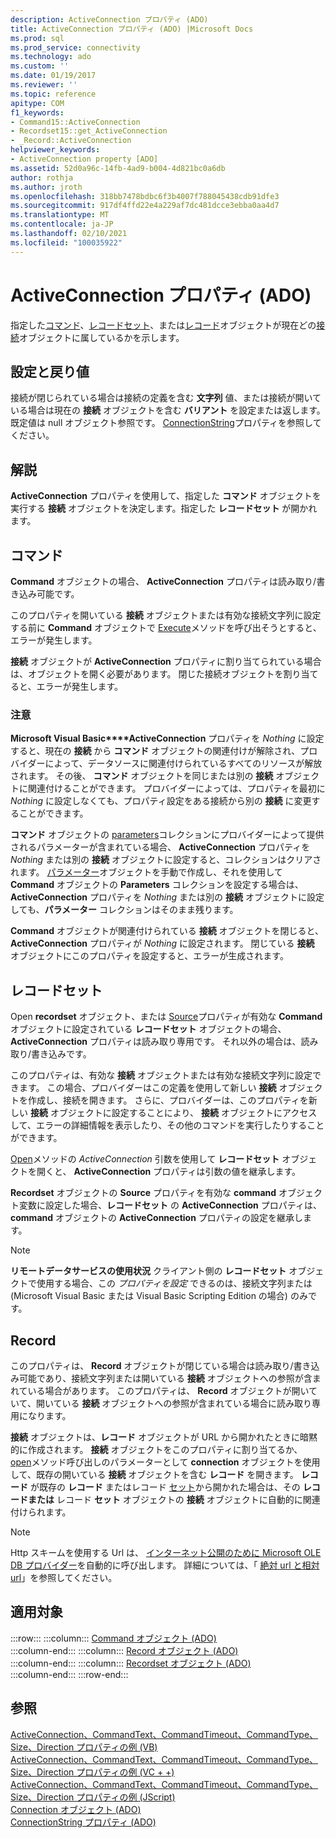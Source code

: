 ```yaml
---
description: ActiveConnection プロパティ (ADO)
title: ActiveConnection プロパティ (ADO) |Microsoft Docs
ms.prod: sql
ms.prod_service: connectivity
ms.technology: ado
ms.custom: ''
ms.date: 01/19/2017
ms.reviewer: ''
ms.topic: reference
apitype: COM
f1_keywords:
- Command15::ActiveConnection
- Recordset15::get_ActiveConnection
- _Record::ActiveConnection
helpviewer_keywords:
- ActiveConnection property [ADO]
ms.assetid: 52d0a96c-14fb-4ad9-b004-4d821bc0a6db
author: rothja
ms.author: jroth
ms.openlocfilehash: 318bb7478bdbc6f3b4007f788045438cdb91dfe3
ms.sourcegitcommit: 917df4ffd22e4a229af7dc481dcce3ebba0aa4d7
ms.translationtype: MT
ms.contentlocale: ja-JP
ms.lasthandoff: 02/10/2021
ms.locfileid: "100035922"
---
```

# <a name="activeconnection-property-ado"></a>ActiveConnection プロパティ (ADO)
指定した[コマンド](./command-object-ado.md)、[レコードセット](./recordset-object-ado.md)、または[レコード](./record-object-ado.md)オブジェクトが現在どの[接続](./connection-object-ado.md)オブジェクトに属しているかを示します。  
  
## <a name="settings-and-return-values"></a>設定と戻り値  
 接続が閉じられている場合は接続の定義を含む **文字列** 値、または接続が開いている場合は現在の **接続** オブジェクトを含む **バリアント** を設定または返します。 既定値は null オブジェクト参照です。 [ConnectionString](./connectionstring-property-ado.md)プロパティを参照してください。  
  
## <a name="remarks"></a>解説  
 **ActiveConnection** プロパティを使用して、指定した **コマンド** オブジェクトを実行する **接続** オブジェクトを決定します。指定した **レコードセット** が開かれます。  
  
## <a name="command"></a>コマンド  
 **Command** オブジェクトの場合、 **ActiveConnection** プロパティは読み取り/書き込み可能です。  
  
 このプロパティを開いている **接続** オブジェクトまたは有効な接続文字列に設定する前に **Command** オブジェクトで [Execute](./execute-method-ado-command.md)メソッドを呼び出そうとすると、エラーが発生します。  
  
 **接続** オブジェクトが **ActiveConnection** プロパティに割り当てられている場合は、オブジェクトを開く必要があります。 閉じた接続オブジェクトを割り当てると、エラーが発生します。  
  
### <a name="note"></a>注意  
 **Microsoft Visual Basic****ActiveConnection** プロパティを *Nothing* に設定すると、現在の **接続** から **コマンド** オブジェクトの関連付けが解除され、プロバイダーによって、データソースに関連付けられているすべてのリソースが解放されます。 その後、 **コマンド** オブジェクトを同じまたは別の **接続** オブジェクトに関連付けることができます。 プロバイダーによっては、プロパティを最初に *Nothing* に設定しなくても、プロパティ設定をある接続から別の **接続** に変更することができます。  
  
 **コマンド** オブジェクトの [parameters](./parameters-collection-ado.md)コレクションにプロバイダーによって提供されるパラメーターが含まれている場合、 **ActiveConnection** プロパティを *Nothing* または別の **接続** オブジェクトに設定すると、コレクションはクリアされます。 [パラメーター](./parameter-object.md)オブジェクトを手動で作成し、それを使用して **Command** オブジェクトの **Parameters** コレクションを設定する場合は、 **ActiveConnection** プロパティを *Nothing* または別の **接続** オブジェクトに設定しても、**パラメーター** コレクションはそのまま残ります。  
  
 **Command** オブジェクトが関連付けられている **接続** オブジェクトを閉じると、 **ActiveConnection** プロパティが *Nothing* に設定されます。 閉じている **接続** オブジェクトにこのプロパティを設定すると、エラーが生成されます。  
  
## <a name="recordset"></a>レコードセット  
 Open **recordset** オブジェクト、または [Source](./source-property-ado-recordset.md)プロパティが有効な **Command** オブジェクトに設定されている **レコードセット** オブジェクトの場合、 **ActiveConnection** プロパティは読み取り専用です。 それ以外の場合は、読み取り/書き込みです。  
  
 このプロパティは、有効な **接続** オブジェクトまたは有効な接続文字列に設定できます。 この場合、プロバイダーはこの定義を使用して新しい **接続** オブジェクトを作成し、接続を開きます。 さらに、プロバイダーは、このプロパティを新しい **接続** オブジェクトに設定することにより、 **接続** オブジェクトにアクセスして、エラーの詳細情報を表示したり、その他のコマンドを実行したりすることができます。  
  
 [Open](./open-method-ado-recordset.md)メソッドの *ActiveConnection* 引数を使用して **レコードセット** オブジェクトを開くと、 **ActiveConnection** プロパティは引数の値を継承します。  
  
 **Recordset** オブジェクトの **Source** プロパティを有効な **command** オブジェクト変数に設定した場合、**レコードセット** の **ActiveConnection** プロパティは、 **command** オブジェクトの **ActiveConnection** プロパティの設定を継承します。  
  
> [!NOTE]
>  **リモートデータサービスの使用状況** クライアント側の **レコードセット** オブジェクトで使用する場合、この *プロパティを設定* できるのは、接続文字列または (Microsoft Visual Basic または Visual Basic Scripting Edition の場合) のみです。  
  
## <a name="record"></a>Record  
 このプロパティは、 **Record** オブジェクトが閉じている場合は読み取り/書き込み可能であり、接続文字列または開いている **接続** オブジェクトへの参照が含まれている場合があります。 このプロパティは、 **Record** オブジェクトが開いていて、開いている **接続** オブジェクトへの参照が含まれている場合に読み取り専用になります。  
  
 **接続** オブジェクトは、**レコード** オブジェクトが URL から開かれたときに暗黙的に作成されます。 **接続** オブジェクトをこのプロパティに割り当てるか、 [open](./open-method-ado-record.md)メソッド呼び出しのパラメーターとして **connection** オブジェクトを使用して、既存の開いている **接続** オブジェクトを含む **レコード** を開きます。 **レコード** が既存の **レコード** またはレコード [セット](./recordset-object-ado.md)から開かれた場合は、その **レコードまたは** レコード **セット** オブジェクトの **接続** オブジェクトに自動的に関連付けられます。  
  
> [!NOTE]
>  Http スキームを使用する Url は、 [インターネット公開のために Microsoft OLE DB プロバイダー](../../guide/appendixes/microsoft-ole-db-provider-for-internet-publishing.md)を自動的に呼び出します。 詳細については、「 [絶対 url と相対 url](../../guide/data/absolute-and-relative-urls.md)」を参照してください。  
  
## <a name="applies-to"></a>適用対象  

:::row:::
    :::column:::
        [Command オブジェクト (ADO)](./command-object-ado.md)  
    :::column-end:::
    :::column:::
        [Record オブジェクト (ADO)](./record-object-ado.md)  
    :::column-end:::
    :::column:::
        [Recordset オブジェクト (ADO)](./recordset-object-ado.md)  
    :::column-end:::
:::row-end:::

## <a name="see-also"></a>参照  
 [ActiveConnection、CommandText、CommandTimeout、CommandType、Size、Direction プロパティの例 (VB)](./activeconnection-commandtext-commandtimeout-commandtype-size-example-vb.md)   
 [ActiveConnection、CommandText、CommandTimeout、CommandType、Size、Direction プロパティの例 (VC + +)](./activeconnection-commandtext-commandtimeout-commandtype-size-example-vc.md)   
 [ActiveConnection、CommandText、CommandTimeout、CommandType、Size、Direction プロパティの例 (JScript)](./activeconnection-commandtext-timeout-type-size-example-jscript.md)   
 [Connection オブジェクト (ADO)](./connection-object-ado.md)   
 [ConnectionString プロパティ (ADO)](./connectionstring-property-ado.md)